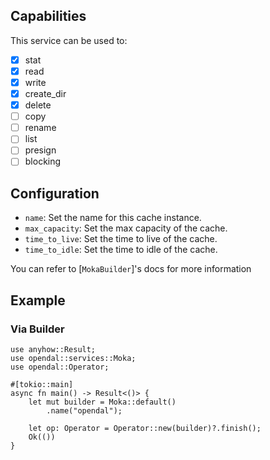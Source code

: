 ## Capabilities

This service can be used to:

- [x] stat
- [x] read
- [x] write
- [x] create_dir
- [x] delete
- [ ] copy
- [ ] rename
- [ ] list
- [ ] presign
- [ ] blocking

## Configuration

- `name`: Set the name for this cache instance.
- `max_capacity`: Set the max capacity of the cache.
- `time_to_live`: Set the time to live of the cache.
- `time_to_idle`: Set the time to idle of the cache.

You can refer to [`MokaBuilder`]'s docs for more information

## Example

### Via Builder

```rust,no_run
use anyhow::Result;
use opendal::services::Moka;
use opendal::Operator;

#[tokio::main]
async fn main() -> Result<()> {
    let mut builder = Moka::default()
        .name("opendal");

    let op: Operator = Operator::new(builder)?.finish();
    Ok(())
}
```
